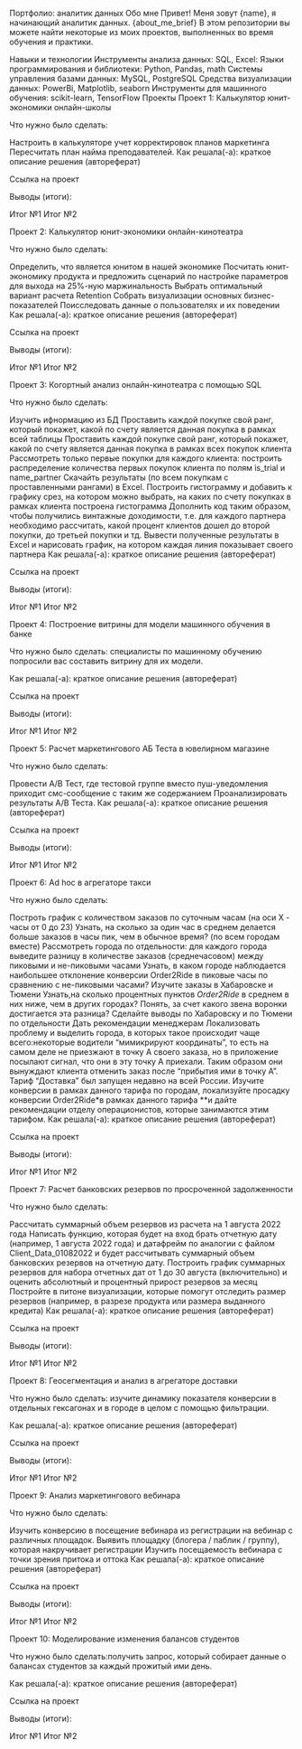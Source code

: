 Портфолио: аналитик данных
Обо мне
Привет! Меня зовут {name}, я начинающий аналитик данных. {about_me_brief} В этом репозитории вы можете найти некоторые из моих проектов, выполненных во время обучения и практики.

Навыки и технологии
Инструменты анализа данных: SQL, Excel:
Языки программирования и библиотеки: Python, Pandas, math
Системы управления базами данных: MySQL, PostgreSQL
Средства визуализации данных: PowerBi, Matplotlib, seaborn
Инструменты для машинного обучения: scikit-learn, TensorFlow
Проекты
Проект 1: Калькулятор юнит-экономики онлайн-школы

Что нужно было сделать:

Настроить в калькуляторе учет корректировок планов маркетинга
Пересчитать план найма преподавателей.
Как решала(-а): краткое описание решения (автореферат)

Ссылка на проект

Выводы (итоги):

Итог №1
Итог №2

Проект 2: Калькулятор юнит-экономики онлайн-кинотеатра

Что нужно было сделать:

Определить, что является юнитом в нашей экономике
Посчитать юнит-экономику продукта и предложить сценарий по настройке параметров для выхода на 25%-ную маржинальность
Выбрать оптимальный вариант расчета Retention
Собрать визуализации основных бизнес-показателей
Поисследовать данные о пользователях и их поведении
Как решала(-а): краткое описание решения (автореферат)

Ссылка на проект

Выводы (итоги):

Итог №1
Итог №2

Проект 3: Когортный анализ онлайн-кинотеатра с помощью SQL

Что нужно было сделать:

Изучить ифнормацию из БД
Проставить каждой покупке свой ранг, который покажет, какой по счету является данная покупка в рамках всей таблицы
Проставить каждой покупке свой ранг, который покажет, какой по счету является данная покупка в рамках всех покупок клиента
Рассмотреть только первые покупки для каждого клиента: построить распределение количества первых покупок клиента по полям is_trial и name_partner
Скачайть результаты (по всем покупкам с проставленными рангами) в Excel. Построить гистограмму и добавить к графику срез, на котором можно выбрать, на каких по счету покупках в рамках клиента построена гистограмма
Дополнить код таким образом, чтобы получились винтажные доходимости, т.е. для каждого партнера необходимо рассчитать, какой процент клиентов дошел до второй покупки, до третьей покупки и тд.
Вывести полученные результаты в Excel и нарисовать график, на котором каждая линия показывает своего партнера
Как решала(-а): краткое описание решения (автореферат)

Ссылка на проект

Выводы (итоги):

Итог №1
Итог №2

Проект 4: Построение витрины для модели машинного обучения в банке

Что нужно было сделать: специалисты по машинному обучению попросили вас составить витрину для их модели.

Как решала(-а): краткое описание решения (автореферат)

Ссылка на проект

Выводы (итоги):

Итог №1
Итог №2

Проект 5: Расчет маркетингового АБ Теста в ювелирном магазине

Что нужно было сделать:

Провести A/B Тест, где тестовой группе вместо пуш-уведомления приходит смс-сообщение с таким же содержанием
Проанализировать результаты A/B Теста.
Как решала(-а): краткое описание решения (автореферат)

Ссылка на проект

Выводы (итоги):

Итог №1
Итог №2

Проект 6: Ad hoc в агрегаторе такси

Что нужно было сделать:

Построть график с количеством заказов по суточным часам (на оси Х - часы от 0 до 23)
Узнать, на сколько за один час в среднем делается больше заказов в часы пик, чем в обычное время? (по всем городам вместе)
Рассмотреть города по отдельности: для каждого города выведите разницу в количестве заказов (среднечасовом) между пиковыми и не-пиковыми часами
Узнать, в каком городе наблюдается наибольшее отклонение конверсии Order2Ride в пиковые часы по сравнению с не-пиковыми часами?
Изучите заказы в Хабаровске и Тюмени
Узнать,на сколько процентных пунктов *Order2Ride* в среднем в них ниже, чем в других городах?
Понять, за счет какого звена воронки достигается эта разница? Сделайте выводы по Хабаровску и по Тюмени по отдельности
Дать рекомендации менеджерам
Локализовать проблему и выделить города, в которых такое происходит чаще всего:некоторые водители “мимикрируют координаты”, то есть на самом деле не приезжают в точку А своего заказа, но в приложение посылают сигнал, что они в эту точку А приехали. Таким образом они вынуждают клиента отменить заказ после “прибытия ими в точку А”.
Тариф “Доставка” был запущен недавно на всей России. Изучите конверсии в рамках данного тарифа по городам, локализуйте просадку конверсии Order2Ride*в рамках данного тарифа **и дайте рекомендации отделу операционистов, которые занимаются этим тарифом.
Как решала(-а): краткое описание решения (автореферат)

Ссылка на проект

Выводы (итоги):

Итог №1
Итог №2

Проект 7: Расчет банковских резервов по просроченной задолженности

Что нужно было сделать:

Рассчитать суммарный объем резервов из расчета на 1 августа 2022 года
Написать функцию, которая будет на вход брать отчетную дату (например, 1 августа 2022 года) и датафрейм по аналогии с файлом Client_Data_01082022 и будет рассчитывать суммарный объем банковских резервов на отчетную дату.
Построить график суммарных резервов для набора отчетных дат от 1 до 30 августа (включительно) и оценить абсолютный и процентный прирост резервов за месяц
Постройте в питоне визуализации, которые помогут отследить размер резервов (например, в разрезе продукта или размера выданного кредита)
Как решала(-а): краткое описание решения (автореферат)

Ссылка на проект

Выводы (итоги):

Итог №1
Итог №2

Проект 8: Геосегментация и анализ в агрегаторе доставки

Что нужно было сделать: изучите динамику показателя конверсии в отдельных гексагонах и в городе в целом с помощью фильтрации.

Как решала(-а): краткое описание решения (автореферат)

Ссылка на проект

Выводы (итоги):

Итог №1
Итог №2

Проект 9: Анализ маркетингового вебинара

Что нужно было сделать:

Изучить конверсию в посещение вебинара из регистрации на вебинар с различных площадок. Выявить площадку (блогера / паблик / группу), которая накручивает регистрации
Изучить посещаемость вебинара с точки зрения притока и оттока
Как решала(-а): краткое описание решения (автореферат)

Ссылка на проект

Выводы (итоги):

Итог №1
Итог №2

Проект 10: Моделирование изменения балансов студентов

Что нужно было сделать:получить запрос, который собирает данные о балансах студентов за каждый прожитый ими день.

Как решала(-а): краткое описание решения (автореферат)

Ссылка на проект


Выводы (итоги):

Итог №1
Итог №2
